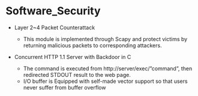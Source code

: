 # Software_Security
* Layer 2~4 Packet Counterattack
  * This module is implemented through Scapy and protect victims by returning malicious packets to corresponding attackers.

* Concurrent HTTP 1.1 Server with Backdoor in C
  * The command is executed from http://server/exec/”command”, then redirected STDOUT result to the web page.
  * I/O buffer is Equipped with self-made vector support so that users never suffer from buffer overflow
